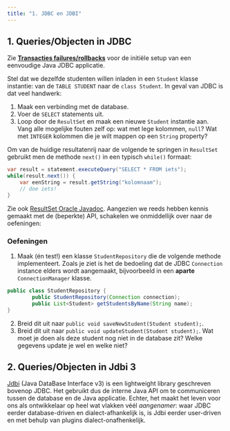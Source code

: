 ```yaml
---
title: "1. JDBC en JDBI"
---
```


## 1. Queries/Objecten in JDBC

Zie **[Transacties failures/rollbacks](/transacties/failures-rollbacks/)** voor de initiële setup van een eenvoudige Java JDBC applicatie. 

Stel dat we dezelfde studenten willen inladen in een `Student` klasse instantie: van de `TABLE STUDENT` naar de `class Student`. In geval van JDBC is dat veel handwerk: 

1. Maak een verbinding met de database. 
2. Voer de `SELECT` statements uit. 
3. Loop door de `ResultSet` en maak een nieuwe `Student` instantie aan. Vang alle mogelijke fouten zelf op: wat met lege kolommen, `null`? Wat met `INTEGER` kolommen die je wilt mappen op een `String` property? 

Om van de huidige resultatenrij naar de volgende te springen in `ResultSet` gebruikt men de methode `next()` in een typisch `while()` formaat:

```java
var result = statement.executeQuery("SELECT * FROM iets");
while(result.next()) {
    var eenString = result.getString("kolomnaam");
    // doe iets!
}
```

Zie ook [ResultSet Oracle Javadoc](https://docs.oracle.com/javase/7/docs/api/java/sql/ResultSet.html). Aangezien we reeds hebben kennis gemaakt met de (beperkte) API, schakelen we onmiddellijk over naar de oefeningen:

### Oefeningen

1. Maak (én test!) een klasse `StudentRepository` die de volgende methode implementeert. Zoals je ziet is het de bedoeling dat de JDBC `Connection` instance elders wordt aangemaakt, bijvoorbeeld in een **aparte** `ConnectionManager` klasse. 

```java
public class StudentRepository {
        public StudentRepository(Connection connection);
        public List<Student> getStudentsByName(String name);
}
```

2. Breid dit uit naar `public void saveNewStudent(Student student);`.
3. Breid dit uit naar `public void updateStudent(Student student);`. Wat moet je doen als deze student nog niet in de database zit? Welke gegevens update je wel en welke niet? 

## 2. Queries/Objecten in Jdbi 3

[Jdbi](https://jdbi.org) (Java DataBase Interface v3) is een lightweight library geschreven bovenop JDBC. Het gebruikt dus de interne Java API om te communiceren tussen de database en de Java applicatie. Echter, het maakt het leven voor ons als ontwikkelaar op heel wat vlakken véél _aangenamer_: waar JDBC eerder database-driven en dialect-afhankelijk is, is Jdbi eerder user-driven en met behulp van plugins dialect-onafhenkelijk. 
